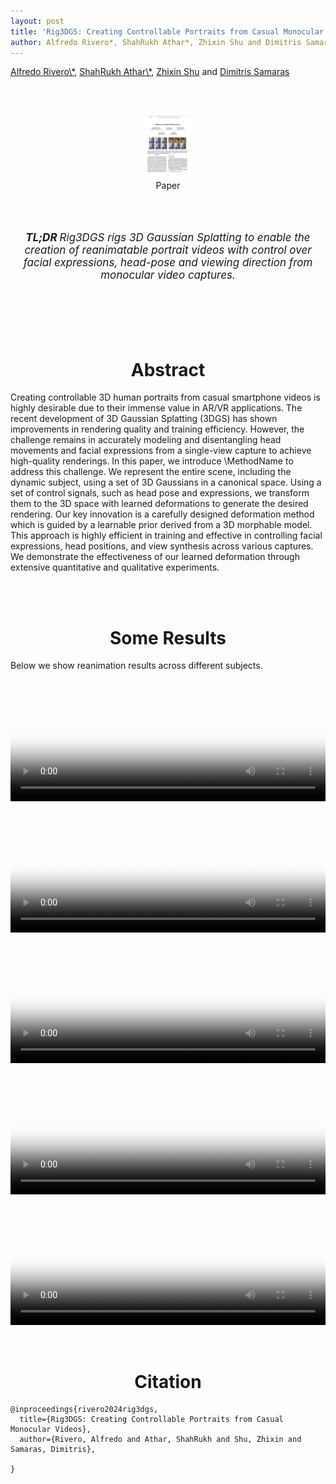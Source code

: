```yaml
---
layout: post
title: 'Rig3DGS: Creating Controllable Portraits from Casual Monocular Videos'
author: Alfredo Rivero*, ShahRukh Athar*, Zhixin Shu and Dimitris Samaras
---
```

<head>
  <title>Rig3DGS: Creating Controllable Portraits from Casual Monocular Videos</title>
</head>
<p>
<a href="https://www.linkedin.com/in/alfredo-rivero-b75455168/" target="_blank">Alfredo Rivero\*</a>,
<a href="http://shahrukhathar.github.io/" target="_blank">ShahRukh Athar\*</a>,
<a href="https://zhixinshu.github.io/" target="_blank">Zhixin Shu</a>  and
<a href="https://www3.cs.stonybrook.edu/~samaras/" target="_blank">Dimitris Samaras</a> 
</p>
<br>
<br>

<div align="center">
  <a href="http://arxiv.org/abs/2206.06481">
    <figure style="display:inline-block;">
      <img height="100" width="78" src="/images/RigNeRF/paper-thumb.png">
      <figcaption>Paper</figcaption>
  </figure>
  </a>
</div>

<br>
<div align="center">
  <br>
  <p style="font-size:17px"><i><b>TL;DR </b> Rig3DGS rigs 3D Gaussian Splatting to enable the creation of reanimatable portrait videos with control over facial expressions, head-pose and viewing direction from monocular video captures.</i></p>
  <br>
  <br>
</div>

<br>
<div align="center">
<br>
<h1 style="text-align: center">Abstract</h1>
</div>

Creating controllable 3D human portraits from casual smartphone videos is highly desirable due to their immense value in AR/VR applications. The recent development of 3D Gaussian Splatting (3DGS) has shown improvements in rendering quality and training efficiency. However, the challenge remains in accurately modeling and disentangling head movements and facial expressions from a single-view capture to achieve high-quality renderings. In this paper, we introduce \MethodName to address this challenge. We represent the entire scene, including the dynamic subject, using a set of 3D Gaussians in a canonical space. Using a set of control signals, such as head pose and  expressions, we transform them to the 3D space with learned deformations to generate the desired rendering. Our key innovation is a carefully designed deformation method which is guided by a learnable prior derived from a 3D morphable model. This approach is highly efficient in training and effective in controlling facial expressions, head positions, and view synthesis across various captures. We demonstrate the effectiveness of our learned deformation through extensive quantitative and qualitative experiments.


<br>
<div align="center">
<br>
<h1 style="text-align: center">Some Results</h1>
</div>
Below we show reanimation results across different subjects.
<div class="embed-container" style="position:relative;padding-bottom:41.56%;">
<video  style="width:100%;height:100%;position:absolute;left:0px;top:0px;" src="/videos/Rig3DGS/Subj_6_v2.mp4" poster="/videos/Rig3DGS/Subj_6_v2.png" controls>
  This is fallback content to display for user agents that do not support the video tag.
</video>
</div>
<div class="embed-container" style="position:relative;padding-bottom:41.56%;">
<video  style="width:100%;height:100%;position:absolute;left:0px;top:0px;" src="/videos/Rig3DGS/Subj_2_v2.mp4" poster="/videos/Rig3DGS/Subj_2_v2.png" controls>
  This is fallback content to display for user agents that do not support the video tag.
</video>
</div>
<div class="embed-container" style="position:relative;padding-bottom:41.56%;">
<video  style="width:100%;height:100%;position:absolute;left:0px;top:0px;" src="/videos/Rig3DGS/Subj_4_v2.mp4" poster="/videos/Rig3DGS/Subj_4_v2.png" controls>
  This is fallback content to display for user agents that do not support the video tag.
</video>
</div>

<div class="embed-container" style="position:relative;padding-bottom:41.56%;">
<video  style="width:100%;height:100%;position:absolute;left:0px;top:0px;" src="/videos/Rig3DGS/Subj_5_v2.mp4" poster="/videos/Rig3DGS/Subj_5_v2.png" controls>
  This is fallback content to display for user agents that do not support the video tag.
</video>
</div>
<div class="embed-container" style="position:relative;padding-bottom:41.56%;">
<video  style="width:100%;height:100%;position:absolute;left:0px;top:0px;" src="/videos/Rig3DGS/Subj_3_nvs.mp4" poster="/videos/Rig3DGS/Subj_3_nvs.png" controls>
  This is fallback content to display for user agents that do not support the video tag.
</video>
</div>

<br>
<div align="center">
<br>
<h1 style="text-align: center">Citation</h1>
</div>

```
@inproceedings{rivero2024rig3dgs,
  title={Rig3DGS: Creating Controllable Portraits from Casual Monocular Videos},
  author={Rivero, Alfredo and Athar, ShahRukh and Shu, Zhixin and Samaras, Dimitris},
  
}
```